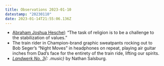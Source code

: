 ```yaml
---
title: Observations 2023-01-10
datestamp: "20230110"
date: 2023-01-14T21:55:06.136Z
---
```

* [Abraham Joshua Heschel](https://bookshop.org/p/books/i-asked-for-wonder-a-spiritual-anthology-abraham-joshua-heschel/9946234?ean=9780824505424): “The task of religion is to be a challenge to the stabilization of values.”
* The train rider in Champion-brand graphic sweatpants rocking out to Bob Seger’s “Night Moves” in headphones on repeat, playing air guitar inches from Dad’s face for the entirety of the train ride, lifting our spirits.
* *[Landwerk No. 3](https://nathansalsburg.bandcamp.com/album/landwerk-no-3){: .music}* by Nathan Salsburg.